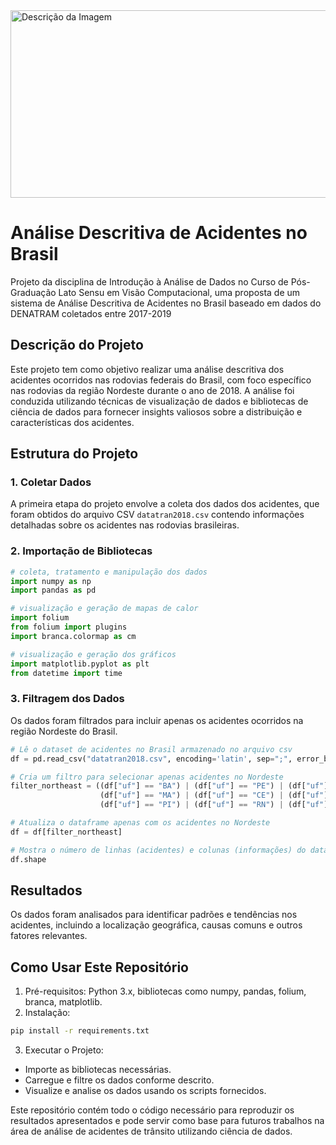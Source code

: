<img src="https://cdn.pixabay.com/photo/2013/07/12/17/00/accident-151668_1280.png" alt="Descrição da Imagem" width="700" height="300">

# Análise Descritiva de Acidentes no Brasil

Projeto da disciplina de Introdução à Análise de Dados no Curso de Pós-Graduação Lato Sensu em Visão Computacional, uma proposta de um sistema de Análise Descritiva de Acidentes no Brasil baseado em dados do DENATRAM coletados entre 2017-2019

## Descrição do Projeto

Este projeto tem como objetivo realizar uma análise descritiva dos acidentes ocorridos nas rodovias federais do Brasil, com foco específico nas rodovias da região Nordeste durante o ano de 2018. A análise foi conduzida utilizando técnicas de visualização de dados e bibliotecas de ciência de dados para fornecer insights valiosos sobre a distribuição e características dos acidentes.

## Estrutura do Projeto

### 1. Coletar Dados

A primeira etapa do projeto envolve a coleta dos dados dos acidentes, que foram obtidos do arquivo CSV `datatran2018.csv` contendo informações detalhadas sobre os acidentes nas rodovias brasileiras.

### 2. Importação de Bibliotecas

```python
# coleta, tratamento e manipulação dos dados
import numpy as np
import pandas as pd

# visualização e geração de mapas de calor
import folium
from folium import plugins
import branca.colormap as cm

# visualização e geração dos gráficos
import matplotlib.pyplot as plt
from datetime import time
```

### 3. Filtragem dos Dados
Os dados foram filtrados para incluir apenas os acidentes ocorridos na região Nordeste do Brasil.

```python
# Lê o dataset de acidentes no Brasil armazenado no arquivo csv
df = pd.read_csv("datatran2018.csv", encoding='latin', sep=";", error_bad_lines=False)

# Cria um filtro para selecionar apenas acidentes no Nordeste
filter_northeast = ((df["uf"] == "BA") | (df["uf"] == "PE") | (df["uf"] == "AL") |
                    (df["uf"] == "MA") | (df["uf"] == "CE") | (df["uf"] == "PB") |
                    (df["uf"] == "PI") | (df["uf"] == "RN") | (df["uf"] == "CE"))

# Atualiza o dataframe apenas com os acidentes no Nordeste
df = df[filter_northeast]

# Mostra o número de linhas (acidentes) e colunas (informações) do dataframe de acidentes
df.shape
```

## Resultados

Os dados foram analisados para identificar padrões e tendências nos acidentes, incluindo a localização geográfica, causas comuns e outros fatores relevantes.

## Como Usar Este Repositório
1. Pré-requisitos: Python 3.x, bibliotecas como numpy, pandas, folium, branca, matplotlib.
2. Instalação:
  ```bash
  pip install -r requirements.txt
  ```
3.  Executar o Projeto:
- Importe as bibliotecas necessárias.
- Carregue e filtre os dados conforme descrito.
- Visualize e analise os dados usando os scripts fornecidos.

Este repositório contém todo o código necessário para reproduzir os resultados apresentados e pode servir como base para futuros trabalhos na área de análise de acidentes de trânsito utilizando ciência de dados.

